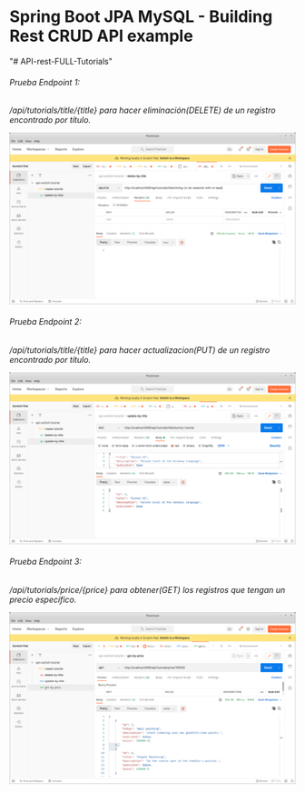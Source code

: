 # Spring Boot JPA MySQL - Building Rest CRUD API example
"# API-rest-FULL-Tutorials" 

###### Prueba Endpoint 1: 
*/api/tutorials/title/{title} para hacer eliminación(DELETE) de un registro encontrado por título.*

<img src="https://github.com/whenao31/sofka-api-restfull/blob/78deadd0575071741d52353e2c7699a692f7cc70/screen-shots/delete-by-title-endpoint.png" title="Endpoint Delete by title">



###### Prueba Endpoint 2: 
*/api/tutorials/title/{title} para hacer actualizacion(PUT) de un registro encontrado por título.*

<img src="https://github.com/whenao31/sofka-api-restfull/blob/78deadd0575071741d52353e2c7699a692f7cc70/screen-shots/update-by-title.png" title="Endpoint Update by title">



###### Prueba Endpoint 3: 
*/api/tutorials/price/{price} para obtener(GET) los registros que tengan un precio específico.*

<img src="https://github.com/whenao31/sofka-api-restfull/blob/78deadd0575071741d52353e2c7699a692f7cc70/screen-shots/get-tutorials-by-price.png" title="Endpoint Get by price">
